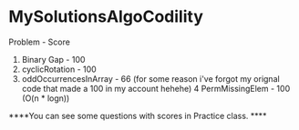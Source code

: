 # MySolutionsAlgoCodility
   Problem		-		Score
1. Binary Gap 		-	100
2. cyclicRotation 	-	100
3. oddOccurrencesInArray - 66 (for some reason i've forgot my orignal code that made a 100 in my account hehehe)
4  PermMissingElem   - 100 (O(n * logn))


****You can see some questions with scores in Practice class. ****
